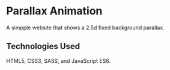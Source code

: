 # Parallax Animation

A simpple website that shows a 2.5d fixed background parallax.

## Technologies Used

HTML5, CSS3, SASS, and JavaScript ES6.
